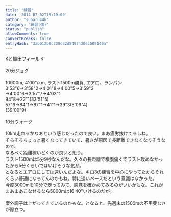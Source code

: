 ```yaml
---
title: "練習"
date: '2014-07-02T19:19:00'
author: "subaru44k"
category: "練習(強)"
status: "publish"
allowComments: true
convertBreaks: false
entryHash: "3ab012b0c728c32d84924300c509140a"
---
```

Kと織田フィールド<br>
<br>
20分ジョグ<br>
<br>
10000m, 4'00"/km, ラスト1500m勝負, エアロ、ランパン<br>
3'53"6→3'58"2→4'01"8→4'00"5→3'59"3<br>
→4'00"6→3'57"7→4'03"1<br>
94"8→22"1(33'51"5)<br>
57"9→84"1→87"1→41"1→39"3(5'09"4)<br>
(39'00"9)<br>
<br>
10分ウォーク<br>
<br>
10km走れるかなぁという感じだったので良い。まあ疲労抜けてるしね。<br>
そろそろちょっと暑くなってきていて、暑さが原因で長距離できなくなりそうなので、<br>
なるべく距離稼いどくのが良いと思う。<br>
ラスト1500mは5分9秒なんだな。久々の長距離で横腹痛くてラスト攻めなかったから5分くらいではいけそうな気が。<br>
となるとエアロにしては速いんだよな。キロ3の練習を中心にやってたからそれくらい普通になってんのかもね。特に速いペースだという意識はなかった。<br>
今度3000mを10分で走ってみて、感覚を確かめてみるのがいいかもな。これがまあまあこなせるなら5000mは16'40"いけるのだが。<br>
<br>
案外調子は上がってきているのかもな。となると、先週末の1500mの不甲斐なさが際立つ。
